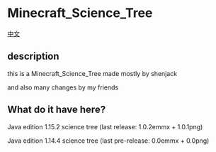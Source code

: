 # Minecraft_Science_Tree

[中文](https://github.com/shenjackyuanjie/Minecraft_Science_Tree/blob/master/doc/readme-cn.md)

## description

 this is a Minecraft_Science_Tree made mostly by shenjack

 and also many changes by my friends
 
## What do it have here?

 Java edition 1.15.2 science tree (last release: 1.0.2emmx + 1.0.1png)

 Java edition 1.14.4 science tree (last pre-release: 0.0emmx + 0.0png)

